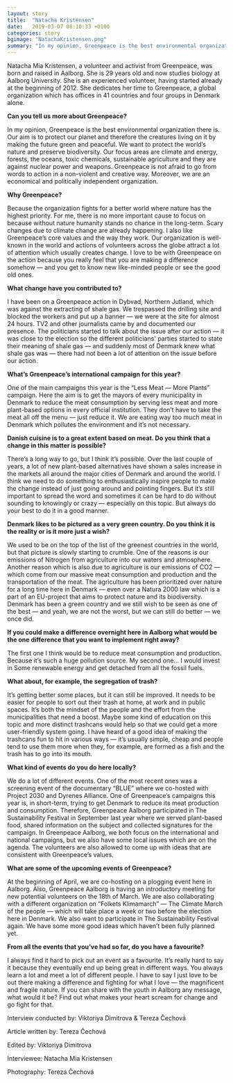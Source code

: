 ```yaml
---
layout: story
title:  "Natacha Kristensen"
date:   2019-03-07 08:10:33 +0100
categories: story
bgimage: "NatachaKristensen.png"
summary: "In my opinion, Greenpeace is the best environmental organization there is. Our aim is to protect our planet and therefore the creatures living on it by making the future green and peaceful. We want to protect the world’s nature and preserve biodiversity. Our focus areas are climate and energy, forests, the oceans, toxic chemicals, sustainable agriculture and they are against nuclear power and weapons."
---
```

Natacha Mia Kristensen, a volunteer and activist from Greenpeace, was born and raised in Aalborg. She is 29 years old and now studies biology at Aalborg University. She is an experienced volunteer, having started already at the beginning of 2012. She dedicates her time to Greenpeace, a global organization which has offices in 41 countries and four groups in Denmark alone.

**Can you tell us more about Greenpeace?**

In my opinion, Greenpeace is the best environmental organization there is. Our aim is to protect our planet and therefore the creatures living on it by making the future green and peaceful. We want to protect the world’s nature and preserve biodiversity. Our focus areas are climate and energy, forests, the oceans, toxic chemicals, sustainable agriculture and they are against nuclear power and weapons. Greenpeace is not afraid to go from words to action in a non-violent and creative way. Moreover, we are an economical and politically independent organization.

**Why Greenpeace?**

Because the organization fights for a better world where nature has the highest priority. For me, there is no more important cause to focus on because without nature humanity stands no chance in the long-term. Scary changes due to climate change are already happening. I also like Greenpeace’s core values and the way they work. Our organization is well-known in the world and actions of volunteers across the globe attract a lot of attention which usually creates change. I love to be with Greenpeace on the action because you really feel that you are making a difference somehow — and you get to know new like-minded people or see the good old ones.

**What change have you contributed to?**

I have been on a Greenpeace action in Dybvad, Northern Jutland, which was against the extracting of shale gas. We trespassed the drilling site and blocked the workers and put up a banner — we were at the site for almost 24 hours. TV2 and other journalists came by and documented our presence. The politicians started to talk about the issue after our action — it was close to the election so the different politicians' parties started to state their meaning of shale gas — and suddenly most of Denmark knew what shale gas was — there had not been a lot of attention on the issue before our action.

**What’s Greenpeace’s international campaign for this year?**

One of the main campaigns this year is the “Less Meat — More Plants” campaign. Here the aim is to get the mayors of every municipality in Denmark to reduce the meat consumption by serving less meat and more plant-based options in every official institution. They don’t have to take the meat all off the menu — just reduce it. We are eating way too much meat in Denmark which pollutes the environment and it’s not necessary.

**Danish cuisine is to a great extent based on meat. Do you think that a change in this matter is possible?**

There’s a long way to go, but I think it’s possible. Over the last couple of years, a lot of new plant-based alternatives have shown a sales increase in the markets all around the major cities of Denmark and around the world. I think we need to do something to enthusiastically inspire people to make the change instead of just going around and pointing fingers. But it’s still important to spread the word and sometimes it can be hard to do without sounding to knowingly or crazy — especially on this topic. But always do your best to do it in a good manner.

**Denmark likes to be pictured as a very green country. Do you think it is the reality or is it more just a wish?**

We used to be on the top of the list of the greenest countries in the world, but that picture is slowly starting to crumble. One of the reasons is our emissions of Nitrogen from agriculture into our waters and atmosphere. Another reason which is also due to agriculture is our emissions of CO2 — which come from our massive meat consumption and production and the transportation of the meat. The agriculture has been prioritized over nature for a long time here in Denmark — even over a Natura 2000 law which is a part of an EU-project that aims to protect nature and its biodiversity. Denmark has been a green country and we still wish to be seen as one of the best — and yeah, we are not the worst, but we can still do better — we once did.

**If you could make a difference overnight here in Aalborg what would be the one difference that you want to implement right away?**

The first one I think would be to reduce meat consumption and production. Because it’s such a huge pollution source. My second one… I would invest in Some renewable energy and get detached from all the fossil fuels.

**What about, for example, the segregation of trash?**

It’s getting better some places, but it can still be improved. It needs to be easier for people to sort out their trash at home, at work and in public spaces. It’s both the mindset of the people and the effort from the municipalities that need a boost. Maybe some kind of education on this topic and more distinct trashcans would help so that we could get a more user-friendly system going. I have heard of a good idea of making the trashcans fun to hit in various ways — it’s usually simple, cheap and people tend to use them more when they, for example, are formed as a fish and the trash has to go into its mouth.

**What kind of events do you do here locally?**

We do a lot of different events. One of the most recent ones was a screening event of the documentary “BLUE” where we co-hosted with Project 2030 and Dyrenes Alliance. One of Greenpeace’s campaigns this year is, in short-term, trying to get Denmark to reduce its meat production and consumption. Therefore, Greenpeace Aalborg participated in The Sustainability Festival in September last year where we served plant-based food, shared information on the subject and collected signatures for the campaign. In Greenpeace Aalborg, we both focus on the international and national campaigns, but we also have some local issues which are on the agenda. The volunteers are also allowed to come up with ideas that are consistent with Greenpeace’s values.

**What are some of the upcoming events of Greenpeace?**

At the beginning of April, we are co-hosting on a plogging event here in Aalborg. Also, Greenpeace Aalborg is having an introductory meeting for new potential volunteers on the 18th of March. We are also collaborating with a different organization on “Folkets Klimamarch” — The Climate March of the people — which will take place a week or two before the election here in Denmark. We also want to participate in The Sustainability Festival again. We have some more good ideas which haven’t been fully planned yet.

**From all the events that you’ve had so far, do you have a favourite?**

I always find it hard to pick out an event as a favourite. It’s really hard to say it because they eventually end up being great in different ways. You always learn a lot and meet a lot of different people. I have to say I just love to be out there making a difference and fighting for what I love — the magnificent and fragile nature.
If you can share with the youth in Aalborg any message, what would it be?
Find out what makes your heart scream for change and go fight for that.

Interview conducted by: Viktoriya Dimitrova & Tereza Čechová

Article written by: Tereza Čechová

Edited by: Viktoriya Dimitrova

Interviewee: Natacha Mia Kristensen

Photography: Tereza Čechová
